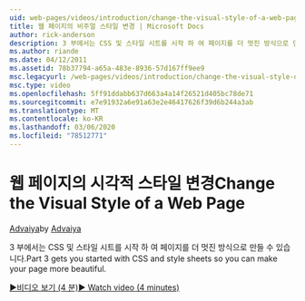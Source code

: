 ```yaml
---
uid: web-pages/videos/introduction/change-the-visual-style-of-a-web-page
title: 웹 페이지의 비주얼 스타일 변경 | Microsoft Docs
author: rick-anderson
description: 3 부에서는 CSS 및 스타일 시트를 시작 하 여 페이지를 더 멋진 방식으로 만들 수 있습니다.
ms.author: riande
ms.date: 04/12/2011
ms.assetid: 78b37794-a65a-483e-8936-57d167ff9ee9
msc.legacyurl: /web-pages/videos/introduction/change-the-visual-style-of-a-web-page
msc.type: video
ms.openlocfilehash: 5ff91ddabb637d663a4a14f26521d405bc78de71
ms.sourcegitcommit: e7e91932a6e91a63e2e46417626f39d6b244a3ab
ms.translationtype: MT
ms.contentlocale: ko-KR
ms.lasthandoff: 03/06/2020
ms.locfileid: "78512771"
---
```

# <a name="change-the-visual-style-of-a-web-page"></a><span data-ttu-id="2e9da-103">웹 페이지의 시각적 스타일 변경</span><span class="sxs-lookup"><span data-stu-id="2e9da-103">Change the Visual Style of a Web Page</span></span>

<span data-ttu-id="2e9da-104">[Advaiya](https://twitter.com/Advaiyasolns)</span><span class="sxs-lookup"><span data-stu-id="2e9da-104">by [Advaiya](https://twitter.com/Advaiyasolns)</span></span>

<span data-ttu-id="2e9da-105">3 부에서는 CSS 및 스타일 시트를 시작 하 여 페이지를 더 멋진 방식으로 만들 수 있습니다.</span><span class="sxs-lookup"><span data-stu-id="2e9da-105">Part 3 gets you started with CSS and style sheets so you can make your page more beautiful.</span></span>

[<span data-ttu-id="2e9da-106">&#9654;비디오 보기 (4 분)</span><span class="sxs-lookup"><span data-stu-id="2e9da-106">&#9654; Watch video (4 minutes)</span></span>](https://channel9.msdn.com/Blogs/ASP-NET-Site-Videos/change-the-visual-style-of-a-web-page)
